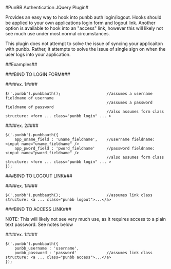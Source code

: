 #PunBB Authentication JQuery Plugin#

Provides an easy way to hook into punbb auth login/logout.  Hooks should be applied to your own applications login form and logout link.  Another option is available to hook into an "access" link, however this will likely not see much use under most normal circumstances.

This plugin does not attempt to solve the issue of syncing your applicaiton with punbb.  Rather, it attempts to solve the issue of single sign on when the user logs into your application.

##Examples##

###BIND TO LOGIN FORM###

####ex. 1####

    $('.punbb').punbbauth();                    //assumes a username fieldname of username
                                                //assumes a password fieldname of password
                                                //also assumes form class structure: <form ... class="punbb login" ... >
                            
####ex. 2####

    $('.punbb').punbbauth({
        app_uname_field : 'uname_fieldname',    //username fieldname: <input name="uname_fieldname" />                                
        app_pword_field : 'pword_fieldname'     //password fieldname: <input name="pword_fieldname" />
                                                //also assumes form class structure: <form ... class="punbb login" ... >
    });

###BIND TO LOGOUT LINK###

####ex. 1####

    $('.punbb').punbbauth();                    //assumes link class structure: <a ... class="punbb logout">...</a>

###BIND TO ACCESS LINK###

NOTE: This will likely not see very much use, as it requires access to a plain text password.  See notes below

####ex. 1####

    $('.punbb').punbbauth({
        punbb_username : 'username', 
        punbb_password : 'password'             //assumes link class structure: <a ... class="punbb access">...</a>
    });